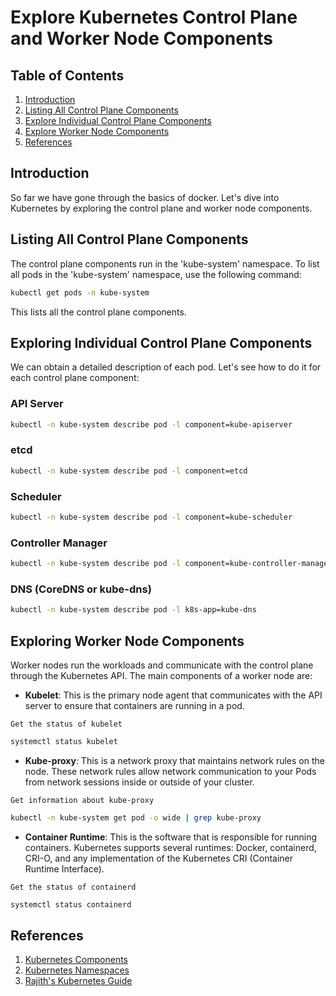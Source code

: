
# Explore Kubernetes Control Plane and Worker Node Components

## Table of Contents

1. [Introduction](#introduction)
2. [Listing All Control Plane Components](#listing-all-control-plane-components)
3. [Explore Individual Control Plane Components](#exploring-individual-control-plane-components)
4. [Explore Worker Node Components](#exploring-worker-node-components)
5. [References](#references)

## Introduction

So far we have gone through the basics of docker. Let's dive into Kubernetes by exploring the control plane and worker node components.

## Listing All Control Plane Components

The control plane components run in the 'kube-system' namespace. To list all pods in the 'kube-system' namespace, use the following command:

```bash
kubectl get pods -n kube-system
```

This lists all the control plane components.

## Exploring Individual Control Plane Components

We can obtain a detailed description of each pod. Let's see how to do it for each control plane component:

### API Server

```bash
kubectl -n kube-system describe pod -l component=kube-apiserver
```

### etcd

```bash
kubectl -n kube-system describe pod -l component=etcd
```

### Scheduler

```bash
kubectl -n kube-system describe pod -l component=kube-scheduler
```

### Controller Manager

```bash
kubectl -n kube-system describe pod -l component=kube-controller-manager
```

### DNS (CoreDNS or kube-dns)

```bash
kubectl -n kube-system describe pod -l k8s-app=kube-dns
```

## Exploring Worker Node Components

Worker nodes run the workloads and communicate with the control plane through the Kubernetes API. The main components of a worker node are:

- **Kubelet**: This is the primary node agent that communicates with the API server to ensure that containers are running in a pod.

`Get the status of kubelet`
```bash
systemctl status kubelet
```

- **Kube-proxy**: This is a network proxy that maintains network rules on the node. These network rules allow network communication to your Pods from network sessions inside or outside of your cluster.

`Get information about kube-proxy`
```bash
kubectl -n kube-system get pod -o wide | grep kube-proxy
```

- **Container Runtime**: This is the software that is responsible for running containers. Kubernetes supports several runtimes: Docker, containerd, CRI-O, and any implementation of the Kubernetes CRI (Container Runtime Interface).

`Get the status of containerd`
```bash
systemctl status containerd
```

## References

1. [Kubernetes Components](https://kubernetes.io/docs/concepts/overview/components/)
2. [Kubernetes Namespaces](https://kubernetes.io/docs/concepts/overview/working-with-objects/namespaces/)
3. [Rajith's Kubernetes Guide](https://www.rajith.in/Kubernetes/)
